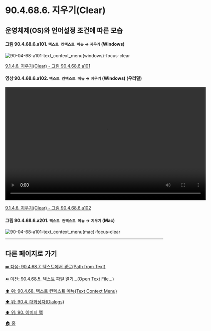 # 90.4.68.6. 지우기(Clear)
## 운영체제(OS)와 언어설정 조건에 따른 모습

<a id="90-04-68-06-a101"></a>

#### 그림 90.4.68.6.a101. `텍스트 컨텍스트 메뉴` → `지우기` (Windows)
![90-04-68-a101-text_context_menu(windows)-focus-clear](https://github.com/wonder13662/gimp/assets/15767104/6fc0b117-e54c-4d94-a62e-afb44a1afb13)

[9.1.4.6. 지우기(Clear) - 그림 90.4.68.6.a101](./09-01-04-06-clear.md#90-04-68-06-a101)

<a id="90-04-68-06-a102"></a>

#### 영상 90.4.68.6.a102. `텍스트 컨텍스트 메뉴` → `지우기` (Windows) (우리말)
<video controls="controls" width="640" height="360" src="https://github.com/wonder13662/gimp/assets/15767104/6bff6da2-c779-4301-84cc-c2215aa3b5c1"></video>

[9.1.4.6. 지우기(Clear) - 그림 90.4.68.6.a102](./09-01-04-06-clear.md#90-04-68-06-a102)

<a id="90-04-68-06-a201"></a>

#### 그림 90.4.68.6.a201. `텍스트 컨텍스트 메뉴` → `지우기` (Mac)
![90-04-68-a101-text_context_menu(mac)-focus-clear](https://github.com/wonder13662/gimp/assets/15767104/2ab66258-605e-4f45-84b3-296e2bdf0af3)

***

## 다른 페이지로 가기

[➡️ 다음: 90.4.68.7. 텍스트에서 경로(Path from Text)](./90-04-0068-007-path_from_text.md)

[⬅️ 이전: 90.4.68.5. 텍스트 파일 열기...(Open Text File...)](./90-04-0068-005-open_text_file.md)

[⬆️ 위: 90.4.68. 텍스트 컨텍스트 메뉴(Text Context Menu)](./90-04-0068-000-text_context_menu.md)

[⬆️ 위: 90.4. 대화상자(Dialogs)](./90-04-0000-dialogs.md)

[⬆️ 위: 90. 이미지 맵](./90-00-image-map.md)

[🏠 홈](./00-home.md)
